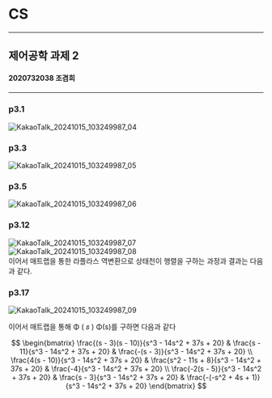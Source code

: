 # CS
---
## 제어공학 과제 2
#### 2020732038 조겸희

---
### p3.1
![KakaoTalk_20241015_103249987_04](https://github.com/user-attachments/assets/a83fe850-6330-48a0-987c-caca1fe099f4)   

### p3.3
![KakaoTalk_20241015_103249987_05](https://github.com/user-attachments/assets/b04ff2a7-a0e9-4848-995d-1cdd68f3be72)

### p3.5
![KakaoTalk_20241015_103249987_06](https://github.com/user-attachments/assets/270215c4-9dcc-4211-a556-32d37594193b)

### p3.12
![KakaoTalk_20241015_103249987_07](https://github.com/user-attachments/assets/8897dc0c-661b-4b20-ba85-3a4495d10871)
![KakaoTalk_20241015_103249987_08](https://github.com/user-attachments/assets/fbd48217-878e-48af-b23a-05bde7093cb4)   
이어서 매트랩을 통한 라플라스 역변환으로 상태천이 행렬을 구하는 과정과 결과는 다음과 같다.


### p3.17
![KakaoTalk_20241015_103249987_09](https://github.com/user-attachments/assets/802e1bd8-0cea-4ec5-996a-f1b7fb2d4d85)

이어서 매트랩을 통해 Φ
(
𝑠
)
Φ(s)를 구하면 다음과 같다   

$$
\begin{bmatrix}
\frac{(s - 3)(s - 10)}{s^3 - 14s^2 + 37s + 20} & \frac{s - 11}{s^3 - 14s^2 + 37s + 20} & \frac{-(s - 3)}{s^3 - 14s^2 + 37s + 20} \\
\frac{4(s - 10)}{s^3 - 14s^2 + 37s + 20} & \frac{s^2 - 11s + 8}{s^3 - 14s^2 + 37s + 20} & \frac{-4}{s^3 - 14s^2 + 37s + 20} \\
\frac{-2(s - 5)}{s^3 - 14s^2 + 37s + 20} & \frac{s - 3}{s^3 - 14s^2 + 37s + 20} & \frac{-(-s^2 + 4s + 1)}{s^3 - 14s^2 + 37s + 20}
\end{bmatrix}
$$
